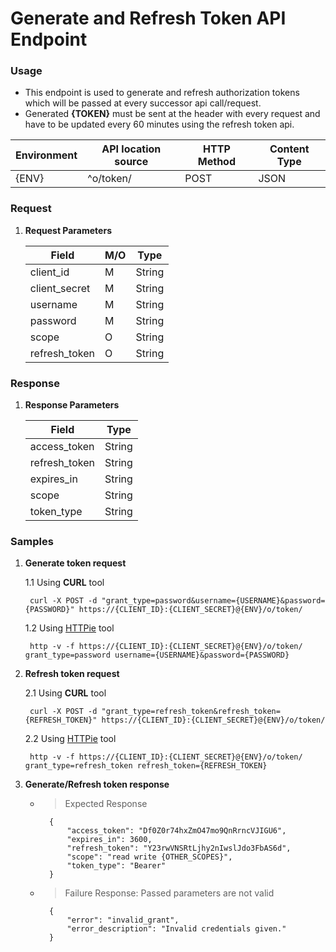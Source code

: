 # Generate and Refresh Token API Endpoint


### Usage

* This endpoint is used to generate and refresh authorization tokens which will be passed at every successor api call/request.
* Generated **{TOKEN}** must be sent at the header with every request and have to be updated every 60 minutes using the refresh token api.


|  Environment	| API location source  	|   HTTP Method	| Content Type	|
|---	        |---	                |---	        |---	        |
|     {ENV}     |   	 ^o/token/      |      POST     |     JSON      |


### Request
1. **Request Parameters**

    |  Field	        |    M/O  	|    Type    |
    |---	            |---	    |---	     |
    |     client_id     |    M      |   String   |
    |     client_secret |    M	    |   String   |
    |     username      |    M	    |   String   |
    |     password      |    M	    |   String   |
    |     scope         |    O      |   String   |
    |     refresh_token |    O      |   String   |


### Response
1. **Response Parameters**

    |  Field	        |    Type    |
    |---	            |---	     |
    |     access_token  |   String   |
    |     refresh_token |   String   |
    |     expires_in    |   String   |
    |     scope         |   String   |
    |     token_type    |   String   |


### Samples

1. **Generate token request**

    1.1 Using **CURL** tool
    
        curl -X POST -d "grant_type=password&username={USERNAME}&password={PASSWORD}" https://{CLIENT_ID}:{CLIENT_SECRET}@{ENV}/o/token/

    1.2 Using [HTTPie](https://httpie.org/) tool
    
        http -v -f https://{CLIENT_ID}:{CLIENT_SECRET}@{ENV}/o/token/ grant_type=password username={USERNAME}&password={PASSWORD}


2. **Refresh token request**

    2.1 Using **CURL** tool
    
        curl -X POST -d "grant_type=refresh_token&refresh_token={REFRESH_TOKEN}" https://{CLIENT_ID}:{CLIENT_SECRET}@{ENV}/o/token/
    
    2.2 Using [HTTPie](https://httpie.org/) tool
    
        http -v -f https://{CLIENT_ID}:{CLIENT_SECRET}@{ENV}/o/token/ grant_type=refresh_token refresh_token={REFRESH_TOKEN}


3. **Generate/Refresh token response**

    * > Expected Response

            {
                "access_token": "Df0Z0r74hxZmO47mo9QnRrncVJIGU6",
                "expires_in": 3600,
                "refresh_token": "Y23rwVNSRtLjhy2nIwslJdo3FbAS6d",
                "scope": "read write {OTHER_SCOPES}",
                "token_type": "Bearer"
            }

    * > Failure Response: Passed parameters are not valid

            {
                "error": "invalid_grant",
                "error_description": "Invalid credentials given."
            }
